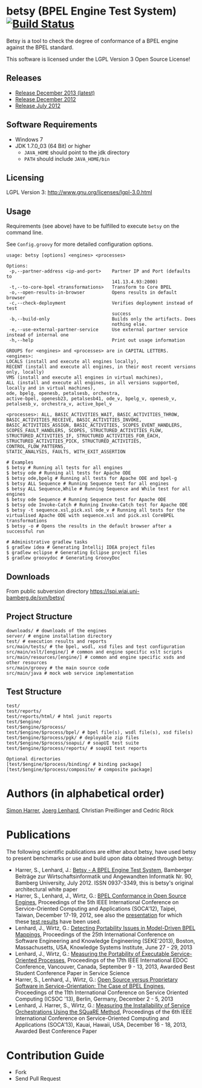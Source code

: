 # betsy (BPEL Engine Test System) [![Build Status](https://travis-ci.org/uniba-dsg/betsy.png?branch=master)](https://travis-ci.org/uniba-dsg/betsy)

Betsy is a tool to check the degree of conformance of a BPEL engine against the BPEL standard.

This software is licensed under the LGPL Version 3 Open Source License!

## Releases

- [Release December 2013 (latest)](https://github.com/uniba-dsg/betsy/archive/icsoc-2013.zip)
- [Release December 2012](https://github.com/uniba-dsg/betsy/archive/soca-2012.zip)
- [Release July 2012](https://github.com/uniba-dsg/betsy/archive/techrep-july-2012.zip)

## Software Requirements
- Windows 7
- JDK 1.7.0_03 (64 Bit) or higher
  - `JAVA_HOME` should point to the jdk directory
  - `PATH` should include `JAVA_HOME/bin`

## Licensing
LGPL Version 3: http://www.gnu.org/licenses/lgpl-3.0.html

## Usage

Requirements (see above) have to be fulfilled to execute `betsy` on the command line.

See `Config.groovy` for more detailed configuration options.

```
usage: betsy [options] <engines> <processes>

Options:
 -p,--partner-address <ip-and-port>    Partner IP and Port (defaults to
                                       141.13.4.93:2000)
 -t,--to-core-bpel <transformations>   Transform to Core BPEL
 -o,--open-results-in-browser          Opens results in default browser
 -c,--check-deployment                 Verifies deployment instead of test
                                       success
 -b,--build-only                       Builds only the artifacts. Does
                                       nothing else.
 -e,--use-external-partner-service     Use external partner service instead of internal one
 -h,--help                             Print out usage information

GROUPS for <engines> and <processes> are in CAPITAL LETTERS.
<engines>:
LOCALS (install and execute all engines locally),
RECENT (install and execute all engines, in their most recent versions only, locally)
VMS (install and execute all engines in virtual machines),
ALL (install and execute all engines, in all versions supported, locally and in virtual machines),
ode, bpelg, openesb, petalsesb, orchestra,
active-bpel, openesb23, petalsesb41, ode_v, bpelg_v, openesb_v,
petalsesb_v, orchestra_v, active_bpel_v

<processes>: ALL, BASIC_ACTIVITIES_WAIT, BASIC_ACTIVITIES_THROW,
BASIC_ACTIVITIES_RECEIVE, BASIC_ACTIVITIES_INVOKE,
BASIC_ACTIVITIES_ASSIGN, BASIC_ACTIVITIES, SCOPES_EVENT_HANDLERS,
SCOPES_FAULT_HANDLERS, SCOPES, STRUCTURED_ACTIVITIES_FLOW,
STRUCTURED_ACTIVITIES_IF, STRUCTURED_ACTIVITIES_FOR_EACH,
STRUCTURED_ACTIVITIES_PICK, STRUCTURED_ACTIVITIES, CONTROL_FLOW_PATTERNS,
STATIC_ANALYSIS, FAULTS, WITH_EXIT_ASSERTION

# Examples
$ betsy # Running all tests for all engines
$ betsy ode # Running all tests for Apache ODE
$ betsy ode,bpelg # Running all tests for Apache ODE and bpel-g
$ betsy ALL Sequence # Running Sequence test for all engines
$ betsy ALL Sequence,While # Running Sequence and While test for all engines
$ betsy ode Sequence # Running Sequence test for Apache ODE
$ betsy ode Invoke-Catch # Running Invoke-Catch test for Apache ODE
$ betsy -t sequence.xsl,pick.xsl ode_v # Running all tests for the virtualised Apache ODE with sequence.xsl and pick.xsl CoreBPEL transformations
$ betsy -o # Opens the results in the default browser after a successful run

# Administrative gradlew tasks
$ gradlew idea # Generating Intellij IDEA project files
$ gradlew eclipse # Generating Eclipse project files
$ gradlew groovydoc # Generating GroovyDoc
```

## Downloads

From public subversion directory https://lspi.wiai.uni-bamberg.de/svn/betsy/

## Project Structure

    downloads/ # downloads of the engines
    server/ # engine installation directory
    test/ # execution results and reports
    src/main/tests/ # the bpel, wsdl, xsd files and test configuration
    src/main/xslt/[engine/] # common and engine specific xslt scripts
    src/main/resources/[engine/] # common and engine specific xsds and other resources
    src/main/groovy # the main source code
    src/main/java # mock web service implementation

## Test Structure

	test/
	test/reports/
    test/reports/html/ # html junit reports
	test/$engine/
	test/$engine/$process/
	test/$engine/$process/bpel/ # bpel file(s), wsdl file(s), xsd file(s)
	test/$engine/$process/pgk/ # deployable zip files
	test/$engine/$process/soapui/ # soapUI test suite
	test/$engine/$process/reports/ # soapUI test reports

    Optional directories
	[test/$engine/$process/binding/ # binding package]
	[test/$engine/$process/composite/ # composite package]

# Authors (in alphabetical order)

[Simon Harrer](http://www.uni-bamberg.de/pi/team/harrer/), [Joerg Lenhard](http://www.uni-bamberg.de/pi/team/lenhard-joerg/), Christian Preißinger and Cedric Röck

# Publications
The following scientific publications are either about betsy, have used betsy to present benchmarks or use and build upon data obtained through betsy:
 - Harrer, S., Lenhard, J.: [Betsy - A BPEL Engine Test System](http://www.uni-bamberg.de/pi/bereich/forschung/publikationen/12-a1-harrer-lenhard/), Bamberger Beiträge zur Wirtschaftsinformatik und Angewandten Informatik Nr. 90, Bamberg University, July 2012. ISSN 0937-3349, this is betsy's original architectural white paper
 - Harrer, S., Lenhard, J., Wirtz, G.: [BPEL Conformance in Open Source Engines](http://www.uni-bamberg.de/pi/bereich/forschung/publikationen/12-02-lenhard-wirtz-harrer/), Proceedings of the 5th IEEE International Conference on Service-Oriented Computing and Applications (SOCA'12), Taipei, Taiwan, December 17-19, 2012, see also the [presentation](https://lspi.wiai.uni-bamberg.de/svn/betsy/betsy-presentation-soca-2012.pdf) for which these [test results](https://svn.lspi.wiai.uni-bamberg.de/svn/betsy/test-results-soca-2012.zip) have been used.
 - Lenhard, J., Wirtz, G.: [Detecting Portability Issues in Model-Driven BPEL Mappings](http://www.uni-bamberg.de/pi/bereich/forschung/publikationen/13-03-lenhard-wirtz/), Proceedings of the 25th International Conference on Software Engineering and Knowledge Engineering (SEKE'2013), Boston, Massachusetts, USA, Knowledge Systems Institute, June 27 - 29, 2013
 - Lenhard, J., Wirtz, G.: [Measuring the Portability of Executable Service-Oriented Processes](http://www.uni-bamberg.de/pi/bereich/forschung/publikationen/13-05-lenhard-wirtz/), Proceedings of the 17th IEEE International EDOC Conference, Vancouver, Canada, September 9 - 13, 2013, Awarded Best Student Conference Paper in Service Science
 - Harrer, S., Lenhard, J., Wirtz, G.: [Open Source versus Proprietary Software in Service-Orientation: The Case of BPEL Engines](http://www.uni-bamberg.de/pi/bereich/forschung/publikationen/13-07-harrer-lenhard-wirtz/), Proceedings of the 11th International Conference on Service Oriented Computing (ICSOC '13), Berlin, Germany, December 2 - 5, 2013
 - Lenhard, J. Harrer, S., Wirtz, G.: [Measuring the Installability of Service Orchestrations Using the SQuaRE Method](http://www.uni-bamberg.de/pi/bereich/forschung/publikationen/13-08-harrer-lenhard-wirtz/), Proceedings of the 6th IEEE International Conference on Service-Oriented Computing and Applications (SOCA'13), Kauai, Hawaii, USA, December 16 - 18, 2013, Awarded Best Conference Paper

# Contribution Guide
- Fork
- Send Pull Request

